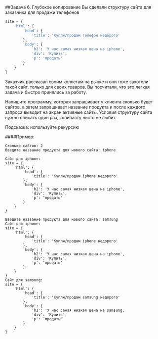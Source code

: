 ##Задача 6. Глубокое копирование
Вы сделали структуру сайта для заказчика для продажи телефонов

````python
site = {
	'html': {
		'head': {
			'title': 'Куплю/продам телефон недорого'
		},
		'body': {
			'h2': 'У нас самая низкая цена на iphone',
			'div': 'Купить',
			'p': 'продать'
		}
	}
}
````
Заказчик рассказал своим коллегам на рынке и они тоже захотели такой сайт, только для своих товаров. Вы посчитали, что это легкая задача и быстро принялись за работу. 

Напишите программу, которая запрашивает у клиента сколько будет сайтов, а затем запрашивает название продукта и после каждого запроса выводит на экран активные сайты.
Условия структуру сайта нужно описать один раз, копипасту никто не любит.

Подсказка: используйте рекурсию

####Пример:
```
Сколько сайтов: 2
Введите название продукта для нового сайта: iphone

Сайт для iphone: 
site = {
	'html': {
		'head': {
			'title': 'Куплю/продам iphone недорого'
		},
		'body': {
			'h2': 'У нас самая низкая цена на iphone',
			'div': 'Купить',
			'p': ‘продать'
		}
	}
}

Введите название продукта для нового сайта: samsung
Сайт для iphone: 
site = {
	'html': {
		'head': {
			'title': 'Куплю/продам iphone недорого'
		},
		'body': {
			'h2': 'У нас самая низкая цена на iphone',
			'div': 'Купить',
			'p': ‘продать'
		}
	}
}
Сайт для samsung: 
site = {
	'html': {
		'head': {
			'title': 'Куплю/продам samsung недорого'
		},
		'body': {
			'h2': 'У нас самая низкая цена на samsung,
			'div': 'Купить',
			'p': ‘продать'
		}
	}
}

```
